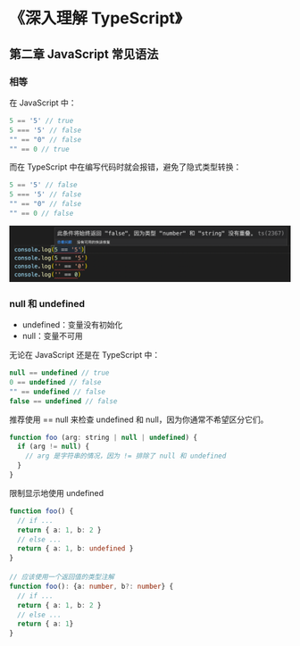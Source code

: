 # 《深入理解 TypeScript》

## 第二章 JavaScript 常见语法

### 相等

在 JavaScript 中：

```js
5 == '5' // true
5 === '5' // false
"" == "0" // false
"" == 0 // true
```

而在 TypeScript 中在编写代码时就会报错，避免了隐式类型转换：

```ts
5 == '5' // false
5 === '5' // false
"" == "0" // false
"" == 0 // false
```

![err](./imgs/equal.png)

### null 和 undefined

* undefined：变量没有初始化
* null：变量不可用

无论在 JavaScript 还是在 TypeScript 中：

```js
null == undefined // true
0 == undefined // false
"" == undefined // false 
false == undefined // false
```

推荐使用 == null 来检查 undefined 和 null，因为你通常不希望区分它们。

```js
function foo (arg: string | null | undefined) {
  if (arg != null) {
    // arg 是字符串的情况，因为 != 排除了 null 和 undefined
  }
}
```

限制显示地使用 undefined

```ts
function foo() {
  // if ...
  return { a: 1, b: 2 }
  // else ...
  return { a: 1, b: undefined }
}

// 应该使用一个返回值的类型注解
function foo(): {a: number, b?: number} {
  // if ...
  return { a: 1, b: 2 }
  // else ...
  return { a: 1}
}
```

